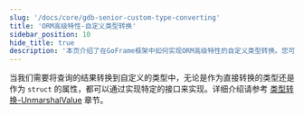 ```yaml
---
slug: '/docs/core/gdb-senior-custom-type-converting'
title: 'ORM高级特性-自定义类型转换'
sidebar_position: 10
hide_title: true
description: '本页介绍了在GoFrame框架中如何实现ORM高级特性的自定义类型转换。您可以通过实现特定接口，将查询结果转换为自定义类型或作为struct属性使用。详细的类型转换方法请参考对应章节。这一功能增强了GoFrame框架的灵活性和扩展性，为开发者提供了更高效的解决方案。'
---
```


当我们需要将查询的结果转换到自定义的类型中，无论是作为直接转换的类型还是作为 `struct` 的属性，都可以通过实现特定的接口来实现。详细介绍请参考 [类型转换-UnmarshalValue](../../类型转换/类型转换-UnmarshalValue.md) 章节。